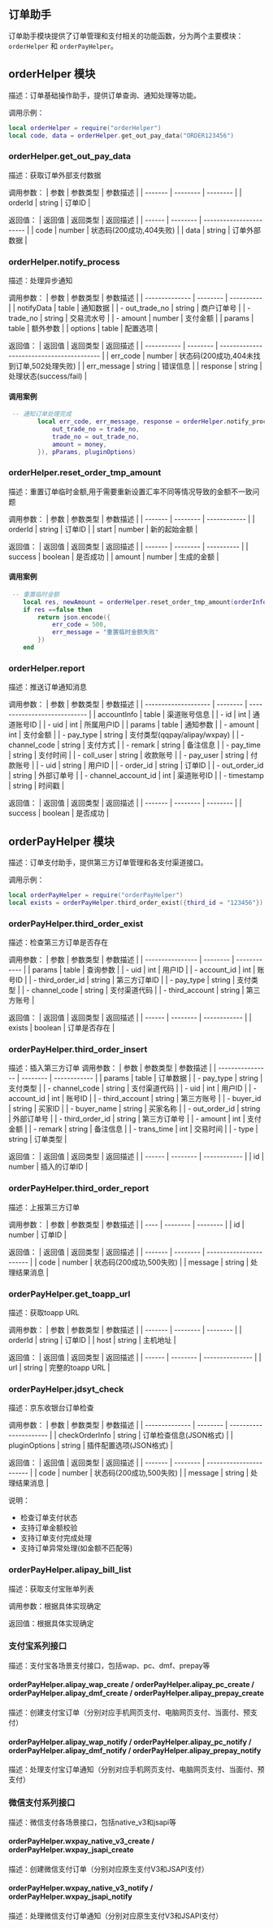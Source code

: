 ## 订单助手

订单助手模块提供了订单管理和支付相关的功能函数，分为两个主要模块：`orderHelper` 和 `orderPayHelper`。

## orderHelper 模块
描述：订单基础操作助手，提供订单查询、通知处理等功能。

调用示例：

```lua
local orderHelper = require("orderHelper")
local code, data = orderHelper.get_out_pay_data("ORDER123456")
```

### orderHelper.get_out_pay_data
描述：获取订单外部支付数据

调用参数：
| 参数    | 参数类型 | 参数描述 |
| ------- | -------- | -------- |
| orderId | string   | 订单ID   |

返回值：
| 返回值 | 返回类型 | 返回描述                |
| ------ | -------- | ----------------------- |
| code   | number   | 状态码(200成功,404失败) |
| data   | string   | 订单外部数据            |

### orderHelper.notify_process
描述：处理异步通知

调用参数：
| 参数           | 参数类型 | 参数描述   |
| -------------- | -------- | ---------- |
| notifyData     | table    | 通知数据   |
| - out_trade_no | string   | 商户订单号 |
| - trade_no     | string   | 交易流水号 |
| - amount       | number   | 支付金额   |
| params         | table    | 额外参数   |
| options        | table    | 配置选项   |



返回值：
| 返回值      | 返回类型 | 返回描述                                  |
| ----------- | -------- | ----------------------------------------- |
| err_code    | number   | 状态码(200成功,404未找到订单,502处理失败) |
| err_message | string   | 错误信息                                  |
| response    | string   | 处理状态(success/fail)                    |

#### 调用案例

```lua
 -- 通知订单处理完成
        local err_code, err_message, response = orderHelper.notify_process(json.encode({
            out_trade_no = trade_no,
            trade_no = out_trade_no,
            amount = money,
        }), pParams, pluginOptions)

```



### orderHelper.reset_order_tmp_amount
描述：重置订单临时金额,用于需要重新设置汇率不同等情况导致的金额不一致问题

调用参数：
| 参数    | 参数类型 | 参数描述     |
| ------- | -------- | ------------ |
| orderId | string   | 订单ID       |
| start   | number   | 新的起始金额 |

返回值：
| 返回值  | 返回类型 | 返回描述   |
| ------- | -------- | ---------- |
| success | boolean  | 是否成功   |
| amount  | number   | 生成的金额 |

#### 调用案例
```lua
 -- 重置临时金额
    local res, newAmount = orderHelper.reset_order_tmp_amount(orderInfo.order_id, amount * 100)
    if res ==false then
        return json.encode({
            err_code = 500,
            err_message = "重置临时金额失败"
        })
    end
```

### orderHelper.report
描述：推送订单通知消息

调用参数：
| 参数                 | 参数类型 | 参数描述                     |
| -------------------- | -------- | ---------------------------- |
| accountInfo          | table    | 渠道账号信息                 |
| - id                 | int      | 通道账号ID                   |
| - uid                | int      | 所属用户ID                   |
| params               | table    | 通知参数                     |
| - amount             | int      | 支付金额                     |
| - pay_type           | string   | 支付类型(qqpay/alipay/wxpay) |
| - channel_code       | string   | 支付方式                     |
| - remark             | string   | 备注信息                     |
| - pay_time           | string   | 支付时间                     |
| - coll_user          | string   | 收款账号                     |
| - pay_user           | string   | 付款账号                     |
| - uid                | string   | 用户ID                       |
| - order_id           | string   | 订单ID                       |
| - out_order_id       | string   | 外部订单号                   |
| - channel_account_id | int      | 渠道账号ID                   |
| - timestamp          | string   | 时间戳                       |

返回值：
| 返回值  | 返回类型 | 返回描述 |
| ------- | -------- | -------- |
| success | boolean  | 是否成功 |

## orderPayHelper 模块
描述：订单支付助手，提供第三方订单管理和各支付渠道接口。

调用示例：

```lua
local orderPayHelper = require("orderPayHelper")
local exists = orderPayHelper.third_order_exist({third_id = "123456"})
```

### orderPayHelper.third_order_exist
描述：检查第三方订单是否存在

调用参数：
| 参数             | 参数类型 | 参数描述     |
| ---------------- | -------- | ------------ |
| params           | table    | 查询参数     |
| - uid            | int      | 用户ID       |
| - account_id     | int      | 账号ID       |
| - third_order_id | string   | 第三方订单ID |
| - pay_type       | string   | 支付类型     |
| - channel_code   | string   | 支付渠道代码 |
| - third_account  | string   | 第三方账号   |

返回值：
| 返回值 | 返回类型 | 返回描述     |
| ------ | -------- | ------------ |
| exists | boolean  | 订单是否存在 |

### orderPayHelper.third_order_insert
描述：插入第三方订单
调用参数：
| 参数             | 参数类型 | 参数描述     |
| ---------------- | -------- | ------------ |
| params           | table    | 订单数据     |
| - pay_type       | string   | 支付类型     |
| - channel_code   | string   | 支付渠道代码 |
| - uid            | int      | 用户ID       |
| - account_id     | int      | 账号ID       |
| - third_account  | string   | 第三方账号   |
| - buyer_id       | string   | 买家ID       |
| - buyer_name     | string   | 买家名称     |
| - out_order_id   | string   | 外部订单号   |
| - third_order_id | string   | 第三方订单号 |
| - amount         | int      | 支付金额     |
| - remark         | string   | 备注信息     |
| - trans_time     | int      | 交易时间     |
| - type           | string   | 订单类型     |

返回值：
| 返回值 | 返回类型 | 返回描述     |
| ------ | -------- | ------------ |
| id     | number   | 插入的订单ID |

### orderPayHelper.third_order_report
描述：上报第三方订单

调用参数：
| 参数 | 参数类型 | 参数描述 |
| ---- | -------- | -------- |
| id   | number   | 订单ID   |

返回值：
| 返回值  | 返回类型 | 返回描述                |
| ------- | -------- | ----------------------- |
| code    | number   | 状态码(200成功,500失败) |
| message | string   | 处理结果消息            |

### orderPayHelper.get_toapp_url
描述：获取toapp URL

调用参数：
| 参数    | 参数类型 | 参数描述 |
| ------- | -------- | -------- |
| orderId | string   | 订单ID   |
| host    | string   | 主机地址 |

返回值：
| 返回值 | 返回类型 | 返回描述        |
| ------ | -------- | --------------- |
| url    | string   | 完整的toapp URL |

### orderPayHelper.jdsyt_check
描述：京东收银台订单检查

调用参数：
| 参数           | 参数类型 | 参数描述               |
| -------------- | -------- | ---------------------- |
| checkOrderInfo | string   | 订单检查信息(JSON格式) |
| pluginOptions  | string   | 插件配置选项(JSON格式) |

返回值：
| 返回值  | 返回类型 | 返回描述                |
| ------- | -------- | ----------------------- |
| code    | number   | 状态码(200成功,500失败) |
| message | string   | 处理结果消息            |

说明：
- 检查订单支付状态
- 支持订单金额校验
- 支持订单支付完成处理
- 支持订单异常处理(如金额不匹配等)

### orderPayHelper.alipay_bill_list
描述：获取支付宝账单列表

调用参数：根据具体实现确定

返回值：根据具体实现确定



### 支付宝系列接口
描述：支付宝各场景支付接口，包括wap、pc、dmf、prepay等

#### orderPayHelper.alipay_wap_create / orderPayHelper.alipay_pc_create / orderPayHelper.alipay_dmf_create / orderPayHelper.alipay_prepay_create
描述：创建支付宝订单（分别对应手机网页支付、电脑网页支付、当面付、预支付）

#### orderPayHelper.alipay_wap_notify / orderPayHelper.alipay_pc_notify / orderPayHelper.alipay_dmf_notify / orderPayHelper.alipay_prepay_notify
描述：处理支付宝订单通知（分别对应手机网页支付、电脑网页支付、当面付、预支付）

### 微信支付系列接口
描述：微信支付各场景接口，包括native_v3和jsapi等

#### orderPayHelper.wxpay_native_v3_create / orderPayHelper.wxpay_jsapi_create
描述：创建微信支付订单（分别对应原生支付V3和JSAPI支付）

#### orderPayHelper.wxpay_native_v3_notify / orderPayHelper.wxpay_jsapi_notify
描述：处理微信支付订单通知（分别对应原生支付V3和JSAPI支付）

